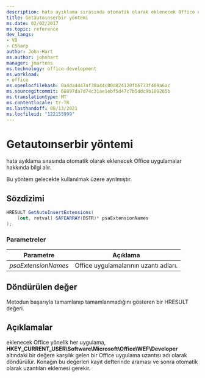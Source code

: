 ```yaml
---
description: hata ayıklama sırasında otomatik olarak eklenecek Office uygulamalar hakkında bilgi alır.
title: Getautoınserbir yöntemi
ms.date: 02/02/2017
ms.topic: reference
dev_langs:
- VB
- CSharp
author: John-Hart
ms.author: johnhart
manager: jmartens
ms.technology: office-development
ms.workload:
- office
ms.openlocfilehash: 0a4da4447af30a44c00d824120fb6733f409a6ac
ms.sourcegitcommit: 68897da7d74c31ae1ebf5d47c7b5ddc9b108265b
ms.translationtype: MT
ms.contentlocale: tr-TR
ms.lasthandoff: 08/13/2021
ms.locfileid: "122155999"
---
```

# <a name="getautoinsertextensions-method"></a>Getautoınserbir yöntemi
  hata ayıklama sırasında otomatik olarak eklenecek Office uygulamalar hakkında bilgi alır.

 Bu yöntem gelecekte kullanılmak üzere ayrılmıştır.

## <a name="syntax"></a>Sözdizimi

```csharp
HRESULT GetAutoInsertExtensions(
    [out, retval] SAFEARRAY(BSTR)* psaExtensionNames
);
```

### <a name="parameters"></a>Parametreler

|Parametre|Açıklama|
|---------------|-----------------|
|*psaExtensionNames*|Office uygulamalarının uzantı adları.|

## <a name="return-value"></a>Döndürülen değer
 Metodun başarıyla tamamlanıp tamamlanmadığını gösteren bir HRESULT değeri.

## <a name="remarks"></a>Açıklamalar
 eklenecek Office yönelik her uygulama, **HKEY_CURRENT_USER\Software\Microsoft\Office\WEF\Developer** altındaki bir değere karşılık gelen bir Office uygulama uzantısı adı olarak döndürülür. Konağın bu değerleri kayıt defterinde araması ve sonra otomatik olarak uzantıları eklemesi gerekir.
